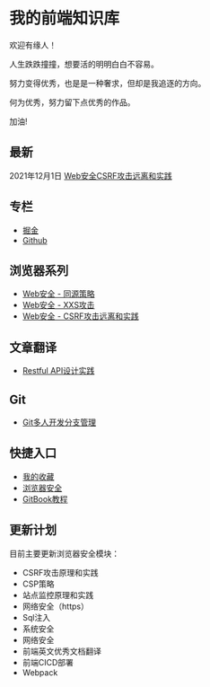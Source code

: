 # 我的前端知识库

欢迎有缘人！

人生跌跌撞撞，想要活的明明白白不容易。

努力变得优秀，也是是一种奢求，但却是我追逐的方向。

何为优秀，努力留下点优秀的作品。

加油!

## 最新

2021年12月1日  [Web安全CSRF攻击远离和实践](https://lpfbook.gitbook.io/docs/browser-security/csrf)


## 专栏

* [掘金](https://juejin.cn/user/3940246036948840)
* [Github](https://github.com/richLpf)


## 浏览器系列

- [Web安全 - 同源策略](https://lpfbook.gitbook.io/docs/browser-security/same-origin-policy)
- [Web安全 - XXS攻击](https://lpfbook.gitbook.io/docs/browser-security/xss)
- [Web安全 - CSRF攻击远离和实践](https://lpfbook.gitbook.io/docs/browser-security/csrf)

## 文章翻译

- [Restful API设计实践](https://lpfbook.gitbook.io/docs/unknown/restful-api-cn)

## Git

- [Git多人开发分支管理](https://lpfbook.gitbook.io/docs/git/more/分支管理)



## 快捷入口

- [我的收藏](https://lpfbook.gitbook.io/docs/collection)
- [浏览器安全](https://lpfbook.gitbook.io/docs/browser-security)
- [GitBook教程](https://lpfbook.gitbook.io/docs/gitbook)



## 更新计划

目前主要更新浏览器安全模块：

- CSRF攻击原理和实践
- CSP策略
- 站点监控原理和实践
- 网络安全（https）
- Sql注入
- 系统安全
- 网络安全
- 前端英文优秀文档翻译
- 前端CICD部署
- Webpack